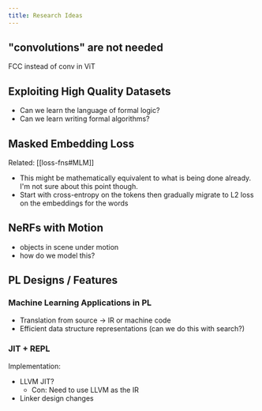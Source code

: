 ```yaml
---
title: Research Ideas
---
```




## "convolutions" are not needed

FCC instead of conv in ViT



## Exploiting High Quality Datasets
- Can we learn the language of formal logic?
- Can we learn writing formal algorithms?

##  Masked Embedding Loss
Related: [[loss-fns#MLM]]
- This might be mathematically equivalent to what is being done already. I'm not sure about this point though.
- Start with cross-entropy on the tokens then gradually migrate to L2 loss on the embeddings for the words

## NeRFs with Motion
- objects in scene under motion
- how do we model this?
## PL Designs / Features
### Machine Learning Applications in PL
- Translation from source -> IR or machine code
- Efficient data structure representations (can we do this with search?)
### JIT + REPL
Implementation:
- LLVM JIT?
	- Con: Need to use LLVM as the IR
- Linker design changes
